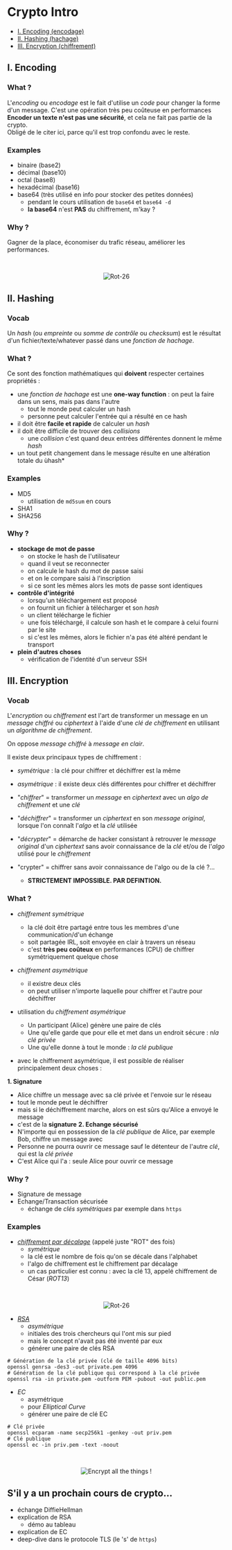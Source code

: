 # Crypto Intro

* [I. Encoding (encodage)](#i-encoding)
* [II. Hashing (hachage)](#ii-hashing)
* [III. Encryption (chiffrement)](#iii-encryption)

## I. Encoding

### What ?
L'*encoding* ou *encodage* est le fait d'utilise un *code* pour changer la forme d'un message. C'est une opération très peu coûteuse en performances  
**Encoder un texte n'est pas une sécurité**, et cela ne fait pas partie de la crypto.  
Obligé de le citer ici, parce qu'il est trop confondu avec le reste. 

### Examples
* binaire (base2)
* décimal (base10)
* octal (base8)
* hexadécimal (base16)
* base64 (très utilisé en info pour stocker des petites données)
  * pendant le cours utilisation de `base64` et `base64 -d`
  * **la base64** n'est **PAS** du chiffrement, m'kay ?

### Why ?
Gagner de la place, économiser du trafic réseau, améliorer les performances.

<br><p align="center">
  <img src="./pic/we-have-base64-encryption.jpg" title="Rot-26">
</p>

## II. Hashing

### Vocab
Un *hash* (ou *empreinte* ou *somme de contrôle* ou *checksum*) est le résultat d'un fichier/texte/whatever passé dans une *fonction de hachage*.

### What ?
Ce sont des fonction mathématiques qui **doivent** respecter certaines propriétés :
* une *fonction de hachage* est une **one-way function** : on peut la faire dans un sens, mais pas dans l'autre 
  * tout le monde peut calculer un hash
  * personne peut calculer l'entrée qui a résulté en ce hash
* il doit être **facile et rapide** de calculer un *hash*
* il doit être difficile de trouver des *collisions*
  * une *collision* c'est quand deux entrées différentes donnent le même *hash*
* un tout petit changement dans le message résulte en une altération totale du ùhash*

### Examples
* MD5
  * utilisation de `md5sum` en cours
* SHA1
* SHA256

### Why ?
* **stockage de mot de passe**
  * on stocke le hash de l'utilisateur
  * quand il veut se reconnecter
  * on calcule le hash du mot de passe saisi
  * et on le compare saisi à l'inscription
  * si ce sont les mêmes alors les mots de passe sont identiques
* **contrôle d'intégrité**
  * lorsqu'un téléchargement est proposé
  * on fournit un fichier à télécharger et son *hash*
  * un client télécharge le fichier
  * une fois téléchargé, il calcule son hash et le compare à celui fourni par le site
  * si c'est les mêmes, alors le fichier n'a pas été altéré pendant le transport
* **plein d'autres choses**
  * vérification de l'identité d'un serveur SSH

## III. Encryption

### Vocab
L'*encryption* ou *chiffrement* est l'art de transformer un message en un *message chiffré* ou *ciphertext* à l'aide d'une *clé de chiffrement* en utilisant un  *algorithme de chiffrement*.  

On oppose *message chiffré* à *message en clair*.  

Il existe deux principaux types de chiffrement :
* *symétrique* : la clé pour chiffrer et déchiffrer est la même
* *asymétrique* : il existe deux clés différentes pour chiffrer et déchiffrer  

* "*chiffrer*" = transformer un *message* en *ciphertext* avec un *algo de chiffrement* et une *clé*
* "*déchiffrer*" = transformer un *ciphertext* en son *message original*, lorsque l'on connaît l'*algo* et la *clé* utilisée
* "*décrypter*" = démarche de hacker consistant à retrouver le *message original* d'un *ciphertext* sans avoir connaissance de la *clé* et/ou de l'*algo* utilisé pour le *chiffrement*
* "crypter" = chiffrer sans avoir connaissance de l'algo ou de la clé ?...
  * **STRICTEMENT IMPOSSIBLE. PAR DEFINTION.**

### What ?
* *chiffrement symétrique* 
  * la clé doit être partagé entre tous les membres d'une communication/d'un échange
  * soit partagée IRL, soit envoyée en clair à travers un réseau
  * c'est **très peu coûteux** en performances (CPU) de chiffrer symétriquement quelque chose

* *chiffrement asymétrique*
  * il existre deux clés
  * on peut utiliser n'importe laquelle pour chiffrer et l'autre pour déchiffrer

* utilisation du *chiffrement asymétrique*
  * Un participant (Alice) génère une paire de clés
  * Une qu'elle garde que pour elle et met dans un endroit sécure : n*la clé privée*
  * Une qu'elle donne à tout le monde : *la clé publique*

* avec le chiffrement asymétrique, il est possible de réaliser principalement deux choses :  
  
**1. Signature**
  * Alice chiffre un message avec sa clé privée et l'envoie sur le réseau
  * tout le monde peut le déchiffrer
  * mais si le déchiffrement marche, alors on est sûrs qu'Alice a envoyé le message
  * c'est de la **signature**
**2. Echange sécurisé**
  * N'importe qui en possession de la *clé publique* de Alice, par exemple Bob, chiffre un message avec
  * Personne ne pourra ouvrir ce message sauf le détenteur de l'autre *clé*, qui est la *clé privée*
  * C'est Alice qui l'a : seule Alice pour ouvrir ce message

### Why ?
* Signature de message
* Echange/Transaction sécurisée
  * échange de *clés symétriques* par exemple dans `https`

### Examples
* [*chiffrement par décalage*](https://fr.wikipedia.org/wiki/Chiffrement_par_d%C3%A9calage) (appelé juste "ROT" des fois)
  * *symétrique*
  * la clé est le nombre de fois qu'on se décale dans l'alphabet
  * l'algo de chiffrement est le chiffrement par décalage
  * un cas particulier est connu : avec la clé 13, appelé chiffrement de César (*ROT13*)

<br><p align="center">
  <img src="./pic/rot-26.jpg" title="Rot-26">
</p>

* *[RSA](https://fr.wikipedia.org/wiki/Chiffrement_RSA)*
  * *asymétrique*
  * initiales des trois chercheurs qui l'ont mis sur pied
  * mais le concept n'avait pas été inventé par eux
  * générer une paire de clés RSA 
```
# Génération de la clé privée (clé de taille 4096 bits)
openssl genrsa -des3 -out private.pem 4096
# Génération de la clé publique qui correspond à la clé privée
openssl rsa -in private.pem -outform PEM -pubout -out public.pem
```

* *EC*
  * asymétrique
  * pour *Elliptical Curve*
  * générer une paire de clé EC
```
# Clé privée
openssl ecparam -name secp256k1 -genkey -out priv.pem
# Clé publique
openssl ec -in priv.pem -text -noout
```

<br><p align="center">
  <img src="./pic/encrypt-all-the-things.png" title="Encrypt all the things !">
</p>

## S'il y a un prochain cours de crypto...
* échange DiffieHellman
* explication de RSA
  * démo au tableau
* explication de EC
* deep-dive dans le protocole TLS (le 's' de `https`)
